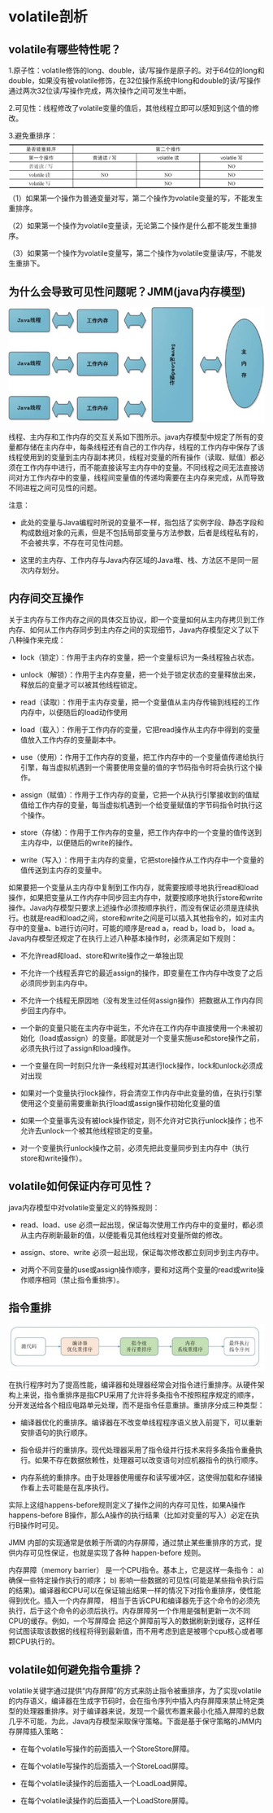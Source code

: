 # volatile剖析

## volatile有哪些特性呢？

1.原子性：volatile修饰的long、double，读/写操作是原子的。对于64位的long和double，如果没有被volatile修饰，在32位操作系统中long和double的读/写操作通过两次32位读/写操作完成，两次操作之间可发生中断。

2.可见性：线程修改了volatile变量的值后，其他线程立即可以感知到这个值的修改。

3.避免重排序：![](/assets/2615789-fa62c72e7ec4ccb0.png)（1）如果第一个操作为普通变量对写，第二个操作为volatile变量的写，不能发生重排序。

（2）如果第一个操作为volatile变量读，无论第二个操作是什么都不能发生重排序。

（3）如果第一个操作为volatile变量写，第二个操作为volatile变量读/写，不能发生重排下。

## 为什么会导致可见性问题呢？JMM\(java内存模型\)

![](/assets/091134177063947.jpg)

线程、主内存和工作内存的交互关系如下图所示。java内存模型中规定了所有的变量都存储在主内存中，每条线程还有自己的工作内存，线程的工作内存中保存了该线程使用到的变量到主内存副本拷贝，线程对变量的所有操作（读取、赋值）都必须在工作内存中进行，而不能直接读写主内存中的变量。不同线程之间无法直接访问对方工作内存中的变量，线程间变量值的传递均需要在主内存来完成，从而导致不同进程之间可见性的问题。

注意：

* 此处的变量与Java编程时所说的变量不一样，指包括了实例字段、静态字段和构成数组对象的元素，但是不包括局部变量与方法参数，后者是线程私有的，不会被共享，不存在可见性问题。

* 这里的主内存、工作内存与Java内存区域的Java堆、栈、方法区不是同一层次内存划分。

## 内存间交互操作

关于主内存与工作内存之间的具体交互协议，即一个变量如何从主内存拷贝到工作内存、如何从工作内存同步到主内存之间的实现细节，Java内存模型定义了以下八种操作来完成：

* lock（锁定）：作用于主内存的变量，把一个变量标识为一条线程独占状态。

* unlock（解锁）：作用于主内存变量，把一个处于锁定状态的变量释放出来，释放后的变量才可以被其他线程锁定。

* read（读取）：作用于主内存变量，把一个变量值从主内存传输到线程的工作内存中，以便随后的load动作使用

* load（载入）：作用于工作内存的变量，它把read操作从主内存中得到的变量值放入工作内存的变量副本中。

* use（使用）：作用于工作内存的变量，把工作内存中的一个变量值传递给执行引擎，每当虚拟机遇到一个需要使用变量的值的字节码指令时将会执行这个操作。

* assign（赋值）：作用于工作内存的变量，它把一个从执行引擎接收到的值赋值给工作内存的变量，每当虚拟机遇到一个给变量赋值的字节码指令时执行这个操作。

* store（存储）：作用于工作内存的变量，把工作内存中的一个变量的值传送到主内存中，以便随后的write的操作。

* write（写入）：作用于主内存的变量，它把store操作从工作内存中一个变量的值传送到主内存的变量中。

如果要把一个变量从主内存中复制到工作内存，就需要按顺寻地执行read和load操作，如果把变量从工作内存中同步回主内存中，就要按顺序地执行store和write操作。Java内存模型只要求上述操作必须按顺序执行，而没有保证必须是连续执行。也就是read和load之间，store和write之间是可以插入其他指令的，如对主内存中的变量a、b进行访问时，可能的顺序是read a，read b，load b， load a。Java内存模型还规定了在执行上述八种基本操作时，必须满足如下规则：

* 不允许read和load、store和write操作之一单独出现

* 不允许一个线程丢弃它的最近assign的操作，即变量在工作内存中改变了之后必须同步到主内存中。

* 不允许一个线程无原因地（没有发生过任何assign操作）把数据从工作内存同步回主内存中。

* 一个新的变量只能在主内存中诞生，不允许在工作内存中直接使用一个未被初始化（load或assign）的变量。即就是对一个变量实施use和store操作之前，必须先执行过了assign和load操作。

* 一个变量在同一时刻只允许一条线程对其进行lock操作，lock和unlock必须成对出现

* 如果对一个变量执行lock操作，将会清空工作内存中此变量的值，在执行引擎使用这个变量前需要重新执行load或assign操作初始化变量的值

* 如果一个变量事先没有被lock操作锁定，则不允许对它执行unlock操作；也不允许去unlock一个被其他线程锁定的变量。

* 对一个变量执行unlock操作之前，必须先把此变量同步到主内存中（执行store和write操作）。

## volatile如何保证内存可见性？

java内存模型中对volatile变量定义的特殊规则：

* read、load、use 必须一起出现，保证每次使用工作内存中的变量时，都必须从主内存刷新最新的值，以便能看见其他线程对变量所做的修改。

* assign、store、write 必须一起出现，保证每次修改都立刻同步到主内存中。

* 对两个不同变量的use或assign操作顺序，要和对这两个变量的read或write操作顺序相同（禁止指令重排序）。

## 指令重排

![](/assets/20181128180644795.png)

在执行程序时为了提高性能，编译器和处理器经常会对指令进行重排序。从硬件架构上来说，指令重排序是指CPU采用了允许将多条指令不按照程序规定的顺序，分开发送给各个相应电路单元处理，而不是指令任意重排。重排序分成三种类型：

* 编译器优化的重排序。编译器在不改变单线程程序语义放入前提下，可以重新安排语句的执行顺序。

* 指令级并行的重排序。现代处理器采用了指令级并行技术来将多条指令重叠执行。如果不存在数据依赖性，处理器可以改变语句对应机器指令的执行顺序。

* 内存系统的重排序。由于处理器使用缓存和读写缓冲区，这使得加载和存储操作看上去可能是在乱序执行。

实际上这组happens-before规则定义了操作之间的内存可见性，如果A操作happens-before B操作，那么A操作的执行结果（比如对变量的写入）必定在执行B操作时可见。

JMM 内部的实现通常是依赖于所谓的内存屏障，通过禁止某些重排序的方式，提供内存可见性保证，也就是实现了各种 happen-before 规则。

内存屏障（memory barrier） 是一个CPU指令。基本上，它是这样一条指令： a\) 确保一些特定操作执行的顺序； b\) 影响一些数据的可见性\(可能是某些指令执行后的结果\)。编译器和CPU可以在保证输出结果一样的情况下对指令重排序，使性能得到优化。插入一个内存屏障， 相当于告诉CPU和编译器先于这个命令的必须先执行，后于这个命令的必须后执行。内存屏障另一个作用是强制更新一次不同CPU的缓存。例如，一个写屏障会 把这个屏障前写入的数据刷新到缓存，这样任何试图读取该数据的线程将得到最新值，而不用考虑到底是被哪个cpu核心或者哪颗CPU执行的。

## volatile如何避免指令重排？

volatile关键字通过提供“内存屏障”的方式来防止指令被重排序，为了实现volatile的内存语义，编译器在生成字节码时，会在指令序列中插入内存屏障来禁止特定类型的处理器重排序。对于编译器来说，发现一个最优布置来最小化插入屏障的总数几乎不可能，为此，Java内存模型采取保守策略。下面是基于保守策略的JMM内存屏障插入策略：

* 在每个volatile写操作的前面插入一个StoreStore屏障。

* 在每个volatile写操作的后面插入一个StoreLoad屏障。

* 在每个volatile读操作的后面插入一个LoadLoad屏障。

* 在每个volatile读操作的后面插入一个LoadStore屏障。

